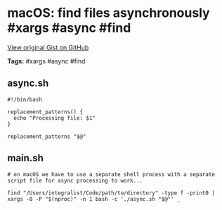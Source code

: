 # macOS: find files asynchronously #xargs #async #find

[View original Gist on GitHub](https://gist.github.com/Integralist/ceede527325efbfd320944677b30197b)

**Tags:** #xargs #async #find

## async.sh

```shell
#!/bin/bash

replacement_patterns() {
  echo "Processing file: $1"
}

replacement_patterns "$@"
```

## main.sh

```shell
# on macOS we have to use a separate shell process with a separate script file for async processing to work...

find "/Users/integralist/Code/path/to/directory" -type f -print0 | xargs -0 -P "$(nproc)" -n 1 bash -c './async.sh "$@"' _
```

